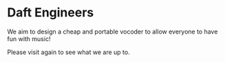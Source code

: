 # Daft Engineers

We aim to design a cheap and portable vocoder to allow everyone to have fun with music!

Please visit again to see what we are up to.
